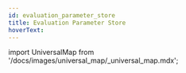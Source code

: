 ```yaml
---
id: evaluation_parameter_store
title: Evaluation Parameter Store
hoverText: 
---
```

import UniversalMap from '/docs/images/universal_map/_universal_map.mdx';

<UniversalMap setup='active' connect='active' create='active' validate='active'/>
